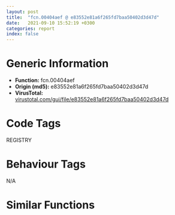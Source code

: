 ```yaml
---
layout: post
title:  "fcn.00404aef @ e83552e81a6f265fd7baa50402d3d47d"
date:   2021-09-10 15:52:19 +0300
categories: report
index: false
---
```


# Generic Information
- **Function:** fcn.00404aef
- **Origin (md5):** e83552e81a6f265fd7baa50402d3d47d
- **VirusTotal:** [virustotal.com/gui/file/e83552e81a6f265fd7baa50402d3d47d][virustotal_ref]

# Code Tags
<span class="tag" id="REGISTRY">REGISTRY</span>


# Behaviour Tags
<span class="bhv-tag" id="na">N/A</span>

# Similar Functions
<script type="text/javascript" src="https://www.gstatic.com/charts/loader.js"></script>
<script type="text/javascript">

    google.charts.load('current', {'packages':['corechart']});
    google.charts.setOnLoadCallback(drawChart);

    function drawChart() {
    var data = new google.visualization.DataTable();
        data.addColumn('number', 'X');
        data.addColumn('number', 'Y');
        data.addColumn({type: 'string', role: 'tooltip', 'p': {'html': true}});
        data.addColumn({'type': 'string', 'role': 'style'});
        
        data.addRows([
    [-50.476104736328125, 22.341638565063477, '<b><a href="/report/fcn.00404aef@e83552e81a6f265fd7baa50402d3d47d">fcn.00404aef</a><br>@e83552e81a6f265fd7baa50402d3d47d</b><br>mov ecx, dword[esi]<br>xor eax, eax<br>test ecx, ecx<br>je 0x404b01<br>push ecx<br>call dword[sym.imp.ADVAPI32.dll_RegCloseKey]<br>and dword[esi], 0<br>and dword[esi+4], 0<br>ret <br><eoc> ', 'point { fill-color: #e0440e; }'],
[41.92913818359375, 0.6022459864616394, '<b><a href="/report/fcn.00404e14@505be53c36227b94e2fcc406f247f6e5">fcn.00404e14</a><br>@505be53c36227b94e2fcc406f247f6e5</b><br>mov ecx, dword[esi]<br>xor eax, eax<br>test ecx, ecx<br>je 0x404e26<br>push ecx<br>call dword[sym.imp.ADVAPI32.dll_RegCloseKey]<br>and dword[esi], 0<br>and dword[esi+4], 0<br>ret <br><eoc> ', 'null'],
[-109.18923950195312, 8.370320320129395, '<b><a href="/report/fcn.00404aef@7307643b343733b7fbd7b4b4fb482515">fcn.00404aef</a><br>@7307643b343733b7fbd7b4b4fb482515</b><br>mov ecx, dword[esi]<br>xor eax, eax<br>test ecx, ecx<br>je 0x404b01<br>push ecx<br>call dword[sym.imp.ADVAPI32.dll_RegCloseKey]<br>and dword[esi], 0<br>and dword[esi+4], 0<br>ret <br><eoc> ', 'null'],
[65.1331558227539, 54.30659484863281, '<b><a href="/report/fcn.00404aef@3d7f25d788af3e7f7707a736ac852465">fcn.00404aef</a><br>@3d7f25d788af3e7f7707a736ac852465</b><br>mov ecx, dword[esi]<br>xor eax, eax<br>test ecx, ecx<br>je 0x404b01<br>push ecx<br>call dword[sym.imp.ADVAPI32.dll_RegCloseKey]<br>and dword[esi], 0<br>and dword[esi+4], 0<br>ret <br><eoc> ', 'null'],
[-55.243408203125, 153.87672424316406, '<b><a href="/report/fcn.10007930@481b545f5c18f2fce1caac67ddc419e8">fcn.10007930</a><br>@481b545f5c18f2fce1caac67ddc419e8</b><br>push esi<br>mov esi, ecx<br>mov ecx, dword[esi]<br>xor eax, eax<br>test ecx, ecx<br>je 0x10007945<br>push ecx<br>call dword[sym.imp.ADVAPI32.dll_RegCloseKey]<br>and dword[esi], 0<br>pop esi<br>ret <br><eoc> ', 'null'],
[-18.767501831054688, -119.07159423828125, '<b><a href="/report/fcn.004053bd@20a93604f17ee6f3c2aa7b1f7a497fcf">fcn.004053bd</a><br>@20a93604f17ee6f3c2aa7b1f7a497fcf</b><br>mov ecx, dword[esi]<br>xor eax, eax<br>test ecx, ecx<br>je 0x4053cf<br>push ecx<br>call dword[sym.imp.ADVAPI32.dll_RegCloseKey]<br>and dword[esi], 0<br>and dword[esi+4], 0<br>ret <br><eoc> ', 'null'],
[4.860073089599609, 37.57550811767578, '<b><a href="/report/fcn.00404ad5@e16f74a2849182d98050864255e902f8">fcn.00404ad5</a><br>@e16f74a2849182d98050864255e902f8</b><br>mov ecx, dword[esi]<br>xor eax, eax<br>test ecx, ecx<br>je 0x404ae7<br>push ecx<br>call dword[sym.imp.ADVAPI32.dll_RegCloseKey]<br>and dword[esi], 0<br>and dword[esi+4], 0<br>ret <br><eoc> ', 'null'],
[-62.62145233154297, -29.24957847595215, '<b><a href="/report/fcn.00405d44@f5b8476c36459986b226c45654aeb016">fcn.00405d44</a><br>@f5b8476c36459986b226c45654aeb016</b><br>mov ecx, dword[esi]<br>xor eax, eax<br>test ecx, ecx<br>je 0x405d56<br>push ecx<br>call dword[sym.imp.ADVAPI32.dll_RegCloseKey]<br>and dword[esi], 0<br>and dword[esi+4], 0<br>ret <br><eoc> ', 'null'],
[-116.37368774414062, -50.111602783203125, '<b><a href="/report/fcn.00404aef@146b14fc12cf789043a79d4f548a23bf">fcn.00404aef</a><br>@146b14fc12cf789043a79d4f548a23bf</b><br>mov ecx, dword[esi]<br>xor eax, eax<br>test ecx, ecx<br>je 0x404b01<br>push ecx<br>call dword[sym.imp.ADVAPI32.dll_RegCloseKey]<br>and dword[esi], 0<br>and dword[esi+4], 0<br>ret <br><eoc> ', 'null'],
[21.339014053344727, 93.37980651855469, '<b><a href="/report/fcn.00404aef@e3d061f479f25b8f541d0905c967999c">fcn.00404aef</a><br>@e3d061f479f25b8f541d0905c967999c</b><br>mov ecx, dword[esi]<br>xor eax, eax<br>test ecx, ecx<br>je 0x404b01<br>push ecx<br>call dword[sym.imp.ADVAPI32.dll_RegCloseKey]<br>and dword[esi], 0<br>and dword[esi+4], 0<br>ret <br><eoc> ', 'null'],
[-22.015399932861328, -63.600982666015625, '<b><a href="/report/fcn.00404aef@b8b9cf6862b0d68d10750002e5baaf97">fcn.00404aef</a><br>@b8b9cf6862b0d68d10750002e5baaf97</b><br>mov ecx, dword[esi]<br>xor eax, eax<br>test ecx, ecx<br>je 0x404b01<br>push ecx<br>call dword[sym.imp.ADVAPI32.dll_RegCloseKey]<br>and dword[esi], 0<br>and dword[esi+4], 0<br>ret <br><eoc> ', 'null'],
[-11.425008773803711, -11.69904613494873, '<b><a href="/report/fcn.00404aef@6e426bd8e348fab7a17ba317fb0f2d87">fcn.00404aef</a><br>@6e426bd8e348fab7a17ba317fb0f2d87</b><br>mov ecx, dword[esi]<br>xor eax, eax<br>test ecx, ecx<br>je 0x404b01<br>push ecx<br>call dword[sym.imp.ADVAPI32.dll_RegCloseKey]<br>and dword[esi], 0<br>and dword[esi+4], 0<br>ret <br><eoc> ', 'null'],
[39.36237716674805, -102.67792510986328, '<b><a href="/report/fcn.00404aef@44a756939733df3681808b122b91651f">fcn.00404aef</a><br>@44a756939733df3681808b122b91651f</b><br>mov ecx, dword[esi]<br>xor eax, eax<br>test ecx, ecx<br>je 0x404b01<br>push ecx<br>call dword[sym.imp.ADVAPI32.dll_RegCloseKey]<br>and dword[esi], 0<br>and dword[esi+4], 0<br>ret <br><eoc> ', 'null'],
[82.55184936523438, -56.09160614013672, '<b><a href="/report/fcn.00404e14@c077742bdc6d4f2c0ca7d0e2a6a94acf">fcn.00404e14</a><br>@c077742bdc6d4f2c0ca7d0e2a6a94acf</b><br>mov ecx, dword[esi]<br>xor eax, eax<br>test ecx, ecx<br>je 0x404e26<br>push ecx<br>call dword[sym.imp.ADVAPI32.dll_RegCloseKey]<br>and dword[esi], 0<br>and dword[esi+4], 0<br>ret <br><eoc> ', 'null'],
[-72.85585021972656, -90.41921997070312, '<b><a href="/report/fcn.00404aef@3aa98225e51cbcae2d334c8b6b4ed9fd">fcn.00404aef</a><br>@3aa98225e51cbcae2d334c8b6b4ed9fd</b><br>mov ecx, dword[esi]<br>xor eax, eax<br>test ecx, ecx<br>je 0x404b01<br>push ecx<br>call dword[sym.imp.ADVAPI32.dll_RegCloseKey]<br>and dword[esi], 0<br>and dword[esi+4], 0<br>ret <br><eoc> ', 'null'],
[-92.39451599121094, 63.90761947631836, '<b><a href="/report/fcn.00404aef@c6d5547a6b11db0106596d8a93b709be">fcn.00404aef</a><br>@c6d5547a6b11db0106596d8a93b709be</b><br>mov ecx, dword[esi]<br>xor eax, eax<br>test ecx, ecx<br>je 0x404b01<br>push ecx<br>call dword[sym.imp.ADVAPI32.dll_RegCloseKey]<br>and dword[esi], 0<br>and dword[esi+4], 0<br>ret <br><eoc> ', 'null'],
[27.111804962158203, -48.566368103027344, '<b><a href="/report/fcn.00404e14@96a869ae624ddb4834a1d5a829f85469">fcn.00404e14</a><br>@96a869ae624ddb4834a1d5a829f85469</b><br>mov ecx, dword[esi]<br>xor eax, eax<br>test ecx, ecx<br>je 0x404e26<br>push ecx<br>call dword[sym.imp.ADVAPI32.dll_RegCloseKey]<br>and dword[esi], 0<br>and dword[esi+4], 0<br>ret <br><eoc> ', 'null'],
[97.54940795898438, 2.7756974697113037, '<b><a href="/report/fcn.00404aef@a314f14b11fc4f772a3e30c11b5cb1d4">fcn.00404aef</a><br>@a314f14b11fc4f772a3e30c11b5cb1d4</b><br>mov ecx, dword[esi]<br>xor eax, eax<br>test ecx, ecx<br>je 0x404b01<br>push ecx<br>call dword[sym.imp.ADVAPI32.dll_RegCloseKey]<br>and dword[esi], 0<br>and dword[esi+4], 0<br>ret <br><eoc> ', 'null'],
[-35.042728424072266, 76.00222778320312, '<b><a href="/report/fcn.00404aef@9571c7458fae91969aaed3955e433f49">fcn.00404aef</a><br>@9571c7458fae91969aaed3955e433f49</b><br>mov ecx, dword[esi]<br>xor eax, eax<br>test ecx, ecx<br>je 0x404b01<br>push ecx<br>call dword[sym.imp.ADVAPI32.dll_RegCloseKey]<br>and dword[esi], 0<br>and dword[esi+4], 0<br>ret <br><eoc> ', 'null'],

        ]);

    var options = {
        title: 'Similarity Plot',
        legend: 'none',
        colors: ['#dedbd9', '#e6693e', '#ec8f6e', '#f3b49f', '#f6c7b6'],
        tooltip: {isHtml: true, trigger: 'both'},
        explorer: {
        actions: ["dragToZoom", "rightClickToReset"],
        },
        chartArea: {
        width: '80%',
        height: '80%'
        },
        width: '100%',
        height: '100%'
    };

    var chart = new google.visualization.ScatterChart(document.getElementById('chart_div'));

    chart.draw(data, options);
    }
    
</script>


<div id="chart_div" style="width: 100%px; height: 100%;"></div>

# Disassembled Code
{% highlight nasm %}

mov ecx, dword[esi]
xor eax, eax
test ecx, ecx
je 0x404b01
push ecx
call dword[sym.imp.ADVAPI32.dll_RegCloseKey]
and dword[esi], 0
and dword[esi+4], 0
ret

{% endhighlight %}

[virustotal_ref]: https://www.virustotal.com/gui/file/e83552e81a6f265fd7baa50402d3d47d
